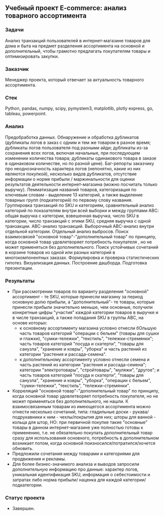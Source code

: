 ## Учебный проект E-commerce: анализ товарного ассортимента
### Задачи
Анализ транзакций пользователей в интернет-магазине товаров для дома и быта на предмет разделения ассортимента на основной и дополнительный, чтобы грамотно предлагать покупателям товары и оптимизировать закупки.
### Заказчик
Менеджер проекта, который отвечает за актуальность товарного ассортимента.
### Стек
Python, pandas, numpy, scipy, pymystem3, matplotlib, plotly express, go, tableau, powerpoint.
### Анализ
Предобработка данных. Обнаружение и обработка дубликатов (дубликаты логов в заказ с одним и тем же товаром в разное время; дубликаты логов пользователя под разными айди; дубликаты из-за сохранения всех логов, включая начальные, при последующем изменении количества товара; дубликаты одинакового товара в заказе в одинаковом количестве, но по разной цене). Баг-репорты заказчику про неоднозначность характера логов (непонятно, какие из них являются покупкой), несколько видов дубликатов, отсутствие информации о норме прибыли / маржинальности для оценки результатов деятельности интернет-магазина (можно посчитать только выручку). Лемматизация названий товаров, категоризация по ключевым словам - выделение 13 категорий, а также выделение товарных групп (подкатегорий) по первому слову названия. Группировка транзакций по SKU и категориям, сравнительный анализ категорий по показателям внутри всей выборки и между группами АВС: общая выручка с категории, взвешенная выручка, число SKU в категории, число транзакций с этими SKU, средняя выручка с одной транзакции. ABC-анализ транзакций. Выборочный ABC-анализ внутри отдельной категории. Отдельный анализ выбросов. Поиск взаимосвязей "основной товар"-"дополнительный товар" по принципу, когда основной товар удовлетворяет потребность покупателя , но не может применяться без дополнительного. Поиск устойчивых сочетаний в корзине товаров из одной или разных категорий в многокомпонентных заказах. Формулировка и проверка статистических гипотез. Визуализация данных. Построение дашборда. Подготовка презентации.
### Результаты
- При рассмотрении товаров по варианту разделения "основной" ассортимент - те SKU, которые принесли магазину за период основную долю прибыли, а  "дополнительный"- те товары, которые принесли прибыли значительно меньше, чем основные, получили конкретные цифры "участия" каждой категории товаров в выручке и в числе транзакций, а также попадания SKU в группы АВС, на основе которых:
  - к основному ассортименту магазина условно отнесли бОльшую часть товаров категорий "операции с бельем" (товары для сушки и глажки), "сумки-тележки", "текстиль", "тележки-стремянки"; часть товаров категорий "посуда и скатерти", "товары для санузла", "хранение и ковры", "уборка" и часть растений из категории "растения и рассада-семена".
  - к дополнительному ассортименту условно отнесли семена и часть растений из категории "растения и рассада-семена"; категории "электротовары", "стройтовары", "муляжи", "другое"; и часть товаров категорий "посуда и скатерти", "товары для санузла", "хранение и ковры", "уборка", "операции с бельем", "сумки-тележки", "текстиль", "тележки-стремянки".
- Корреляций "основной товар"-"дополнительный товар" по принципу, когда основной товар удовлетворяет потребность покупателя, но не может применяться без дополнительного, не нашли. К взаимосвязанным товарам из имеющегося ассортимента можно отнести несколько сочетаний, типа: гладильные доски - рукава/подрукавники к ним - чехлы/покрытия для них; шторы для ванной - кольца для штор, НО: при первичной покупке такие "основные" товары в данном интернет-магазине уже полностью готовы к применению, т.е. не обязательно покупать дополнительный товар сразу для использования основного, потребность в дополнительном возникает потом, когда основной поизносился/потратился/хочется обновить.
- Предложили сочетания между товарами и категориями для продвижения и рекламы.
- Для более бизнес-значимого анализа и выводов запросили дополнительную информацию про данные: характер логов, уникальная идентификация SKU, информация о себестоимости и затратах либо норма прибыли/ наценка для каждой категории/подкатегории.
### Статус проекта
+ Завершен.
